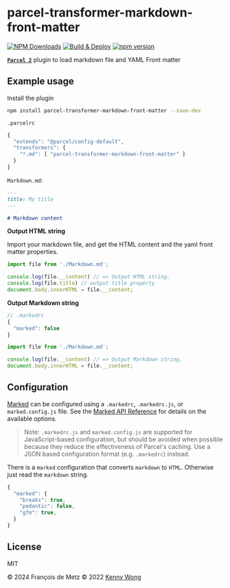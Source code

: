 # parcel-transformer-markdown-front-matter


[![NPM Downloads](https://img.shields.io/npm/dm/parcel-transformer-markdown-front-matter.svg?style=flat)](https://www.npmjs.com/package/parcel-transformer-markdown-front-matter)
[![Build & Deploy](https://github.com/indoorequal/parcel-transformer-markdown-front-matter/actions/workflows/ci.yml/badge.svg)](https://github.com/indoorequal/parcel-transformer-markdown-front-matter/actions/workflows/ci.yml)
[![npm version](https://img.shields.io/npm/v/parcel-transformer-markdown-front-matter.svg)](https://www.npmjs.com/package/parcel-transformer-markdown-front-matter)

[**`Parcel 2`**](https://parceljs.org/) plugin to load markdown file and YAML Front matter

## Example usage

Install the plugin

```bash
npm install parcel-transformer-markdown-front-matter --save-dev
```

`.parcelrc`

```js
{
  "extends": "@parcel/config-default",
  "transformers": {
    "*.md": [ "parcel-transformer-markdown-front-matter" ]
  }
}
```

`Markdown.md`:

```markdown
---
title: My title
---

# Markdown content
```

**Output HTML string**

Import your markdown file, and get the HTML content and the yaml front matter properties.

```js
import file from './Markdown.md';

console.log(file.__content) // => Output HTML string.
console.log(file.title) // output title property
document.body.innerHTML = file.__content;
```

**Output Markdown string**

```js
// .markedrc
{
  "marked": false
}
```

```js
import file from './Markdown.md';

console.log(file.__content) // => Output Markdown string.
document.body.innerHTML = file.__content;
```

## Configuration

[Marked](https://github.com/markedjs/marked) can be configured using a `.markedrc`, `.markedrc.js`, or `marked.config.js` file. See the [Marked API Reference](https://marked.js.org/using_advanced#options) for details on the available options.

> Note: `.markedrc.js` and `marked.config.js` are supported for JavaScript-based configuration, but should be avoided when possible because they reduce the effectiveness of Parcel's caching. Use a JSON based configuration format (e.g. `.markedrc`) instead.

There is a `marked` configuration that converts `markdown` to `HTML`. Otherwise just read the `markdown` string.

```js
{
  "marked": {
    "breaks": true,
    "pedantic": false,
    "gfm": true,
  }
}
```

## License

MIT

© 2024 François de Metz
© 2022 [Kenny Wong](https://wangchujiang.com)
